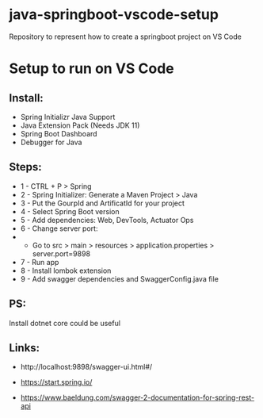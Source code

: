 # java-springboot-vscode-setup
Repository to represent how to create a springboot project on VS Code

# Setup to run on VS Code

## Install:

* Spring Initializr Java Support
* Java Extension Pack (Needs JDK 11)
* Spring Boot Dashboard
* Debugger for Java

## Steps:

* 1 - CTRL + P > Spring
* 2 - Spring Initializer: Generate a Maven Project > Java
* 3 - Put the GourpId and ArtificatId for your project
* 4 - Select Spring Boot version
* 5 -  Add dependencies: Web, DevTools, Actuator Ops
* 6 - Change server port: 
* * Go to src > main > resources > application.properties > server.port=9898
* 7 - Run app
* 8 - Install lombok extension
* 9 - Add swagger dependencies and SwaggerConfig.java file

## PS:

Install dotnet core could be useful

## Links:

* http://localhost:9898/swagger-ui.html#/

* https://start.spring.io/

* https://www.baeldung.com/swagger-2-documentation-for-spring-rest-api
